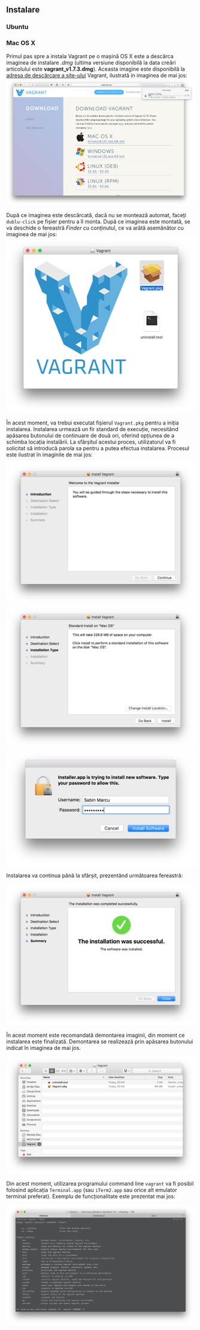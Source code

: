 

## Instalare

### Ubuntu

### Mac OS X

Primul pas spre a instala Vagrant pe o mașină OS X este a descărca imaginea de instalare _.dmg_ (ultima versiune disponibilă la data creări articolului este **vagrant_v1.7.3.dmg**). Aceasta imagine este disponibilă la [adresa de descărcare a site-ului](http://www.vagrantup.com/downloads.html) Vagrant, ilustrată in imaginea de mai jos:
[![Imagine pagină de descărcare](assets/images/images/macos/download.png)](assets/images/images/macos/download.png)

După ce imaginea este descărcată, dacă nu se montează automat, faceți `dublu-click` pe fișier pentru a îl monta. După ce imaginea este montată, se va deschide o fereastră _Finder_ cu conținutul, ce va arătă asemănător cu imaginea de mai jos:
[![Imagine conținut imagine](assets/images/images/macos/image.png)](assets/images/images/macos/image.png)

În acest moment, va trebui executat fișierul `Vagrant.pkg` pentru a iniția instalarea. Instalarea urmează un fir standard de execuție, necesitând apăsarea butonului de continuare de două ori, oferind opțiunea de a schimba locația instalării. La sfârșitul acestui proces, utilizatorul va fi solicitat să introducă parola sa pentru a putea efectua instalarea. Procesul este ilustrat în imaginile de mai jos:

[![Imagine prim pas al instalării](assets/images/images/macos/firststep.png)](assets/images/images/macos/firststep.png)
[![Imagine alegere a locației instalării](assets/images/images/macos/installlocation.png)](assets/images/images/macos/installlocation.png)
[![Imagine solicitare a parolei](assets/images/images/macos/pass.png)](assets/images/images/macos/pass.png)

Instalarea va continua până la sfârșit, prezentând următoarea fereastră:

[![Imagine terminare instalare](assets/images/images/macos/installcomplete.png)](assets/images/images/macos/installcomplete.png)

În acest moment este recomandată demontarea imaginii, din moment ce instalarea este finalizată. Demontarea se realizează prin apăsarea butonului indicat în imaginea de mai jos.

[![Imagine demontare imagine](assets/images/images/macos/unmount.png)](assets/images/images/macos/unmount.png)

Din acest moment, utilizarea programului command line `vagrant` va fi posibil folosind aplicația `Terminal.app` (sau `iTerm2.app` sau orice alt emulator terminal preferat). Exemplu de funcționalitate este prezentat mai jos:

[![Imagine execuție vagrant help](assets/images/images/macos/vagranthelp.png)](assets/images/images/macos/vagranthelp.png)
